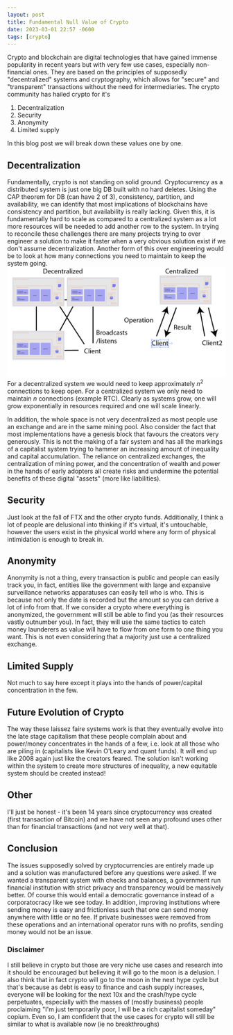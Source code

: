 ```yaml
---
layout: post
title: Fundamental Null Value of Crypto
date: 2023-03-01 22:57 -0600
tags: [crypto]
---
```


Crypto and blockchain are digital technologies that have gained immense popularity in recent years but with very few use cases, especially non-financial ones. They are based on the principles of supposedly "decentralized" systems and cryptography, which allows for "secure" and "transparent" transactions without the need for intermediaries. The crypto community has hailed crypto for it's

1. Decentralization
2. Security
3. Anonymity
4. Limited supply

In this blog post we will break down these values one by one.

## Decentralization

Fundamentally, crypto is not standing on solid ground. Cryptocurrency as a distributed system is just one big DB built with no hard deletes. Using the CAP theorem for DB (can have 2 of 3), consistency, partition, and availability, we can identify that most implications of blockchains have consistency and partition, but availability is really lacking. Given this, it is fundamentally hard to scale as compared to a centralized system as a lot more resources will be needed to add another row to the system. In trying to reconcile these challenges there are many projects trying to over engineer a solution to make it faster when a very obvious solution exist if we don't assume decentralization. Another form of this over engineering would be to look at how many connections you need to maintain to keep the system going.
![connections.png](../assets/img/other/connections.png)
For a decentralized system we would need to keep approximately $n^2$ connections to keep open. For a centralized system we only need to maintain $n$ connections (example RTC). Clearly as systems grow, one will grow exponentially in resources required and one will scale linearly.

In addition, the whole space is not very decentralized as most people use an exchange and are in the same mining pool. Also consider the fact that most implementations have a genesis block that favours the creators very generously. This is not the making of a fair system and has all the markings of a capitalist system trying to hammer an increasing amount of inequality and capital accumulation. The reliance on centralized exchanges, the centralization of mining power, and the concentration of wealth and power in the hands of early adopters all create risks and undermine the potential benefits of these digital "assets" (more like liabilities).

## Security

Just look at the fall of FTX and the other crypto funds. Additionally, I think a lot of people are delusional into thinking if it's virtual, it's untouchable, however the users exist in the physical world where any form of physical intimidation is enough to break in.

## Anonymity

Anonymity is not a thing, every transaction is public and people can easily track you, in fact, entities like the government with large and expansive surveillance networks apparatuses can easily tell who is who. This is because not only the date is recorded but the amount so you can derive a lot of info from that. If we consider a crypto where everything is anonymized, the government will still be able to find you (as their resources vastly outnumber you). In fact, they will use the same tactics to catch money launderers as value will have to flow from one form to one thing you want. This is not even considering that a majority just use a centralized exchange.

## Limited Supply

Not much to say here except it plays into the hands of power/capital concentration in the few.

## Future Evolution of Crypto

The way these laissez faire systems work is that they eventually evolve into the late stage capitalism that these people complain about and power/money concentrates in the hands of a few, i.e. look at all those who are piling in (capitalists like Kevin O'Leary and quant funds). It will end up like 2008 again just like the creators feared. The solution isn't working within the system to create more structures of inequality, a new equitable system should be created instead!

## Other

I'll just be honest - it's been 14 years since cryptocurrency was created (first transaction of Bitcoin) and we have not seen any profound uses other than for financial transactions (and not very well at that).

## Conclusion

The issues supposedly solved by cryptocurrencies are entirely made up and a solution was manufactured before any questions were asked. If we wanted a transparent system with checks and balances, a government run financial institution with strict privacy and transparency would be massively better. Of course this would entail a democratic governance instead of a corporatocracy like we see today. In addition, improving institutions where sending money is easy and frictionless such that one can send money anywhere with little or no fee. If private businesses were removed from these operations and an international operator runs with no profits, sending money would not be an issue.

### Disclaimer

I still believe in crypto but those are very niche use cases and research into it should be encouraged but believing it will go to the moon is a delusion. I also think that in fact crypto will go to the moon in the next hype cycle but that's because as debt is easy to finance and cash supply increases, everyone will be looking for the next 10x and the crash/hype cycle perpetuates, especially with the masses of (mostly business) people proclaiming "I'm just temporarily poor, I will be a rich capitalist someday" copium. Even so, I am confident that the use cases for crypto will still be similar to what is available now (ie no breakthroughs)
